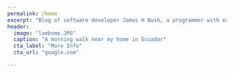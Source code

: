 ```yaml
---
permalink: /home
excerpt: "Blog of software developer James H Bush, a programmer with experience in Ruby on Rails, JavaScript, jQuery, HTML, CSS, Bootstrap, and Jekyll"
header:
  image: "lambnme.JPG"
  caption: "A morning walk near my home in Ecuador"
  cta_label: "More Info"
  cta_url: "google.com"

---
```

